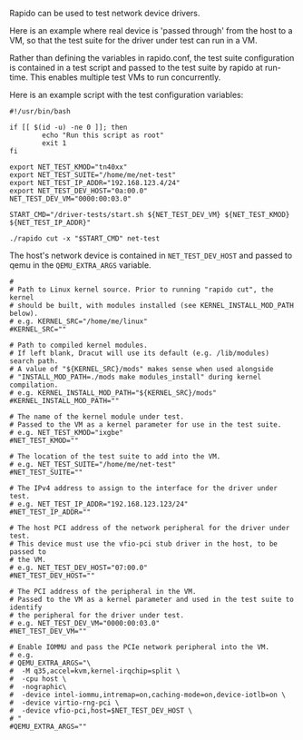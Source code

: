 Rapido can be used to test network device drivers.

Here is an example where real device is 'passed through' from the host to a VM, so that the test suite for the driver under test can run in a VM.

Rather than defining the variables in rapido.conf, the test suite configuration is contained in a test script and passed to the test suite by rapido at run-time. This enables multiple test VMs to run concurrently.

Here is an example script with the test configuration variables:

	#!/usr/bin/bash

	if [[ $(id -u) -ne 0 ]]; then
			echo "Run this script as root"
			exit 1
	fi

	export NET_TEST_KMOD="tn40xx"
	export NET_TEST_SUITE="/home/me/net-test"
	export NET_TEST_IP_ADDR="192.168.123.4/24"
	export NET_TEST_DEV_HOST="0a:00.0"
	NET_TEST_DEV_VM="0000:00:03.0"

	START_CMD="/driver-tests/start.sh ${NET_TEST_DEV_VM} ${NET_TEST_KMOD} ${NET_TEST_IP_ADDR}"

	./rapido cut -x "$START_CMD" net-test


The host's network device is contained in `NET_TEST_DEV_HOST` and passed to qemu in the `QEMU_EXTRA_ARGS` variable.

    #
    # Path to Linux kernel source. Prior to running "rapido cut", the kernel
    # should be built, with modules installed (see KERNEL_INSTALL_MOD_PATH below).
    # e.g. KERNEL_SRC="/home/me/linux"
    #KERNEL_SRC=""

    # Path to compiled kernel modules.
    # If left blank, Dracut will use its default (e.g. /lib/modules) search path.
    # A value of "${KERNEL_SRC}/mods" makes sense when used alongside
    # "INSTALL_MOD_PATH=./mods make modules_install" during kernel compilation.
    # e.g. KERNEL_INSTALL_MOD_PATH="${KERNEL_SRC}/mods"
    #KERNEL_INSTALL_MOD_PATH=""

    # The name of the kernel module under test.
    # Passed to the VM as a kernel parameter for use in the test suite.
    # e.g. NET_TEST_KMOD="ixgbe"
    #NET_TEST_KMOD=""

    # The location of the test suite to add into the VM.
    # e.g. NET_TEST_SUITE="/home/me/net-test"
    #NET_TEST_SUITE=""

    # The IPv4 address to assign to the interface for the driver under test.
    # e.g. NET_TEST_IP_ADDR="192.168.123.123/24"
    #NET_TEST_IP_ADDR=""

    # The host PCI address of the network peripheral for the driver under test.
    # This device must use the vfio-pci stub driver in the host, to be passed to
    # the VM.
    # e.g. NET_TEST_DEV_HOST="07:00.0"
    #NET_TEST_DEV_HOST=""

    # The PCI address of the peripheral in the VM.
    # Passed to the VM as a kernel parameter and used in the test suite to identify
    # the peripheral for the driver under test.
    # e.g. NET_TEST_DEV_VM="0000:00:03.0"
    #NET_TEST_DEV_VM=""

    # Enable IOMMU and pass the PCIe network peripheral into the VM.
    # e.g.
    # QEMU_EXTRA_ARGS="\
    #  -M q35,accel=kvm,kernel-irqchip=split \
    #  -cpu host \
    #  -nographic\
    #  -device intel-iommu,intremap=on,caching-mode=on,device-iotlb=on \
    #  -device virtio-rng-pci \
    #  -device vfio-pci,host=$NET_TEST_DEV_HOST \
    # "
    #QEMU_EXTRA_ARGS=""


